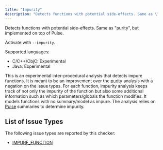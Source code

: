 ```yaml
---
title: "Impurity"
description: "Detects functions with potential side-effects. Same as \"purity\", but implemented on top of Pulse."
---
```


Detects functions with potential side-effects. Same as "purity", but implemented on top of Pulse.

Activate with `--impurity`.

Supported languages:
- C/C++/ObjC: Experimental
- Java: Experimental

This is an experimental inter-procedural analysis that detects impure functions. It is meant to be an improvement over the [purity](/docs/checker-purity) analysis with a negation on the issue types. For each function, impurity analysis keeps track of not only the impurity of the function but also some additional information such as which parameters/globals the function modifies. It models functions with no summary/model as impure. The analysis relies on [Pulse](/docs/checker-pulse) summaries to determine impurity.


## List of Issue Types

The following issue types are reported by this checker:
- [IMPURE_FUNCTION](/docs/all-issue-types#impure_function)
